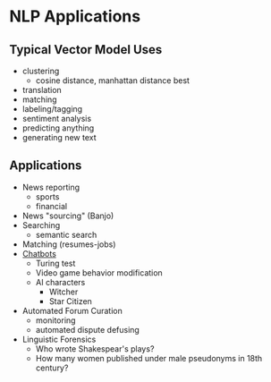 # NLP Applications

## Typical Vector Model Uses

  - clustering
    - cosine distance, manhattan distance best
  - translation
  - matching
  - labeling/tagging
  - sentiment analysis
  - predicting anything
  - generating new text 

## Applications

- News reporting
  - sports
  - financial
- News "sourcing" (Banjo)
- Searching
  - semantic search
- Matching (resumes-jobs)
- [Chatbots](http://ai.wikia.com/wiki/List_Of_Chat_Bots)
  - Turing test
  - Video game behavior modification
  - AI characters
    - Witcher
    - Star Citizen
- Automated Forum Curation
  - monitoring
  - automated dispute defusing
- Linguistic Forensics
  - Who wrote Shakespear's plays?
  - How many women published under male pseudonyms in 18th century?


